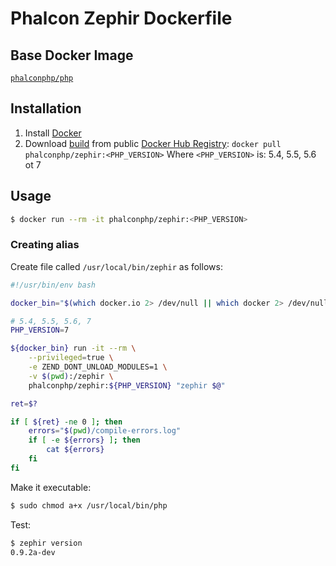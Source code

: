 # Phalcon Zephir Dockerfile

## Base Docker Image

[`phalconphp/php`](https://github.com/phalcon/dockerfiles/tree/master/php)

## Installation

1. Install [Docker](https://www.docker.com/)
2. Download [build](https://hub.docker.com/r/phalconphp/zephir/) from public [Docker Hub Registry](https://registry.hub.docker.com/): `docker pull phalconphp/zephir:<PHP_VERSION>`
  Where `<PHP_VERSION>` is: 5.4, 5.5, 5.6 ot 7

## Usage

```sh
$ docker run --rm -it phalconphp/zephir:<PHP_VERSION>
```

### Creating alias

Create file called `/usr/local/bin/zephir` as follows:

```sh
#!/usr/bin/env bash

docker_bin="$(which docker.io 2> /dev/null || which docker 2> /dev/null)"

# 5.4, 5.5, 5.6, 7
PHP_VERSION=7

${docker_bin} run -it --rm \
    --privileged=true \
    -e ZEND_DONT_UNLOAD_MODULES=1 \
    -v $(pwd):/zephir \
    phalconphp/zephir:${PHP_VERSION} "zephir $@"

ret=$?

if [ ${ret} -ne 0 ]; then
    errors="$(pwd)/compile-errors.log"
    if [ -e ${errors} ]; then
        cat ${errors}
    fi
fi
```

Make it executable:

```sh
$ sudo chmod a+x /usr/local/bin/php
```

Test:

```sh
$ zephir version
0.9.2a-dev
```
